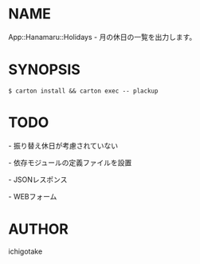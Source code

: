 # NAME

App::Hanamaru::Holidays - 月の休日の一覧を出力します。

# SYNOPSIS

    $ carton install && carton exec -- plackup
    

# TODO

\- 振り替え休日が考慮されていない

\- 依存モジュールの定義ファイルを設置

\- JSONレスポンス

\- WEBフォーム

# AUTHOR

ichigotake
